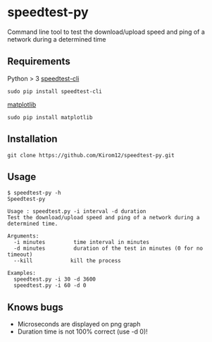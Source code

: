 # speedtest-py

Command line tool to test the download/upload speed and ping of a network during a determined time

## Requirements
Python > 3
[speedtest-cli](https://github.com/sivel/speedtest-cli)
    
    sudo pip install speedtest-cli
[matplotlib](https://matplotlib.org/users/installing.html)
    
    sudo pip install matplotlib

## Installation
    git clone https://github.com/Kirom12/speedtest-py.git

## Usage
    $ speedtest-py -h
    Speedtest-py

    Usage : speedtest.py -i interval -d duration
    Test the download/upload speed and ping of a network during a determined time.

    Arguments: 
      -i minutes         time interval in minutes
      -d minutes         duration of the test in minutes (0 for no timeout)
      --kill         	kill the process

    Examples: 
      speedtest.py -i 30 -d 3600
      speedtest.py -i 60 -d 0

## Knows bugs
   * Microseconds are displayed on png graph
   * Duration time is not 100% correct (use -d 0)!
